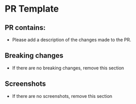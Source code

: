 # PR Template

## PR contains:
- Please add a description of the changes made to the PR.

## Breaking changes
- If there are no breaking changes, remove this section

## Screenshots
- If there are no screenshots, remove this section